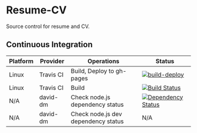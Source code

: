 # Resume-CV

Source control for resume and CV.

## Continuous Integration

| Platform | Provider | Operations | Status |
|----------|----------|------------|--------|
| Linux | Travis CI | Build, Deploy to gh-pages | [![build-deploy](https://github.com/manastalukdar/resume-cv/workflows/build-deploy/badge.svg)](https://github.com/manastalukdar/resume-cv/actions) |
| Linux | Travis CI | Build | [![Build Status](https://travis-ci.com/manastalukdar/resume-cv.svg?branch=master)](https://travis-ci.com/manastalukdar/resume-cv) |
| N/A | david-dm | Check node.js dependency status | [![Dependency Status](https://david-dm.org/manastalukdar/resume-cv.svg)](https://david-dm.org/manastalukdar/resume-cv?path=website) |
| N/A | david-dm | Check node.js dev dependency status | N/A |
